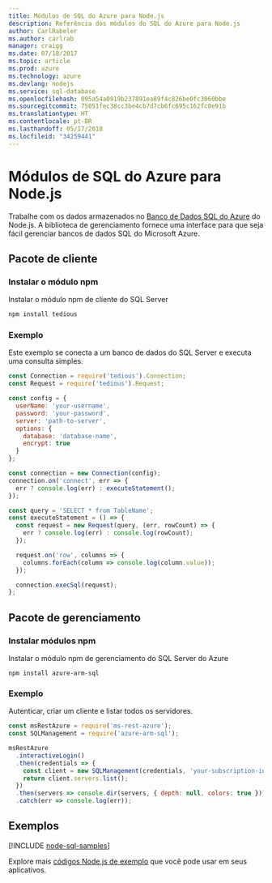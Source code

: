 ```yaml
---
title: Módulos de SQL do Azure para Node.js
description: Referência dos módulos do SQL do Azure para Node.js
author: CarlRabeler
ms.author: carlrab
manager: craigg
ms.date: 07/18/2017
ms.topic: article
ms.prod: azure
ms.technology: azure
ms.devlang: nodejs
ms.service: sql-database
ms.openlocfilehash: 095a54a0919b237891ea89f4c826be0fc3060bbe
ms.sourcegitcommit: 75051fec38cc3be4cb7d7cb6fc695c162fc0e91b
ms.translationtype: HT
ms.contentlocale: pt-BR
ms.lasthandoff: 05/17/2018
ms.locfileid: "34259441"
---
```

# <a name="azure-sql-modules-for-nodejs"></a>Módulos de SQL do Azure para Node.js

Trabalhe com os dados armazenados no [Banco de Dados SQL do Azure](https://docs.microsoft.com/azure/sql-database/sql-database-technical-overview) do Node.js.
A biblioteca de gerenciamento fornece uma interface para que seja fácil gerenciar bancos de dados SQL do Microsoft Azure.

## <a name="client-package"></a>Pacote de cliente

### <a name="install-the-npm-module"></a>Instalar o módulo npm

Instalar o módulo npm de cliente do SQL Server

```bash
npm install tedious
```

### <a name="example"></a>Exemplo

Este exemplo se conecta a um banco de dados do SQL Server e executa uma consulta simples.

```javascript
const Connection = require('tedious').Connection;
const Request = require('tedious').Request;

const config = {
  userName: 'your-username',
  password: 'your-password',
  server: 'path-to-server',
  options: {
    database: 'database-name',
    encrypt: true
  }
};

const connection = new Connection(config);
connection.on('connect', err => {
  err ? console.log(err) : executeStatement();
});

const query = 'SELECT * from TableName';
const executeStatement = () => {
  const request = new Request(query, (err, rowCount) => {
    err ? console.log(err) : console.log(rowCount);
  });

  request.on('row', columns => {
    columns.forEach(column => console.log(column.value));
  });

  connection.execSql(request);
};
```

## <a name="management-package"></a>Pacote de gerenciamento

### <a name="install-npm-modules"></a>Instalar módulos npm

Instalar o módulo npm de gerenciamento do SQL Server do Azure

```
npm install azure-arm-sql
```   

### <a name="example"></a>Exemplo

Autenticar, criar um cliente e listar todos os servidores.

```javascript
const msRestAzure = require('ms-rest-azure');
const SQLManagement = require('azure-arm-sql');

msRestAzure
  .interactiveLogin()
  .then(credentials => {
    const client = new SQLManagement(credentials, 'your-subscription-id');
    return client.servers.list();
  })
  .then(servers => console.dir(servers, { depth: null, colors: true }))
  .catch(err => console.log(err));
```

## <a name="samples"></a>Exemplos

[!INCLUDE [node-sql-samples](../docs-ref-conceptual/includes/sql-samples.md)]

Explore mais [códigos Node.js de exemplo](https://azure.microsoft.com/resources/samples/?platform=nodejs) que você pode usar em seus aplicativos.
